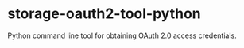 storage-oauth2-tool-python
==========================

Python command line tool for obtaining OAuth 2.0 access credentials.